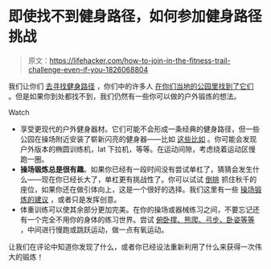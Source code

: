 # 即使找不到健身路径，如何参加健身路径挑战

> 原文：<https://lifehacker.com/how-to-join-in-the-fitness-trail-challenge-even-if-you-1826068804>

我们让你们 [去寻找健身路径](https://vitals.lifehacker.com/find-a-fitness-trail-and-exercise-like-its-1992-1825718545) ，你们中的许多人 [在你们当地的公园里找到了它们](https://vitals.lifehacker.com/how-to-use-the-equipment-on-outdoor-fitness-trails-1825875189) 。但是如果你到处都找不到，我们仍然有一些你可以做的户外锻炼的想法。

Watch

*   享受更现代的户外健身器材。它们可能不会形成一条经典的健身路径，但一些公园在操场附近安装了崭新闪亮的健身器——比如 [这些比如](http://gfoutdoorfitness.com/) 。你可能会发现户外版本的椭圆训练机，lat 下拉机，等等。在运动间隙，考虑绕着运动区慢跑一圈。
*   **操场锻炼总是很有趣**。如果你已经有一段时间没有尝试单杠了，猜猜会发生什么——现在你已经长大了，单杠更有挑战性了。你可以试试 [倒排](https://www.nerdfitness.com/blog/inverted-row-are-you-missing-out-on-this-great-exercise_v_coaching/) 抓住秋千的座位，如果你还在做引体向上，这是一个很好的选择。我们这里有一些 [操场锻炼的建议](https://lifehacker.com/get-a-full-body-workout-at-the-playground-1070450076) ，或者只是发挥创意。
*   体重训练可以使其余部分更加完美。在你的操场或器械练习之间，不要忘记还有一个完全不用你的身体的练习世界。尝试 [俯卧撑、熊爬、弓步、卧姿等等](https://lifehacker.com/this-table-of-exercises-shows-you-how-to-get-fit-withou-1525971528) ，中间进行慢跑或跳跃运动，做一点有氧运动。

让我们在评论中知道你发现了什么，或者你已经设法重新利用了什么来获得一次伟大的锻炼！